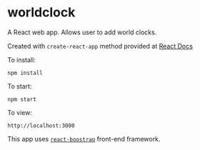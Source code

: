 # worldclock
A React web app. Allows user to add world clocks. 

Created with `create-react-app` method provided at [React Docs](https://facebook.github.io/react/docs/installation.html)

To install:
```
npm install
``` 

To start:
```
npm start
```

To view:
```
http://localhost:3000
```

This app uses [`react-boostrap`](https://react-bootstrap.github.io/) front-end framework. 